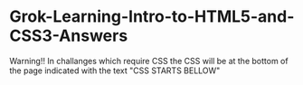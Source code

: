# Grok-Learning-Intro-to-HTML5-and-CSS3-Answers
Warning!! In challanges which require CSS the CSS will be at the bottom of the page indicated with the text "CSS STARTS BELLOW"
